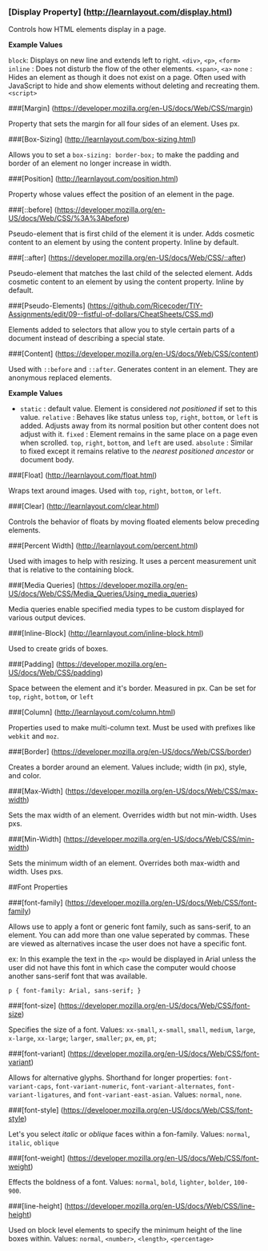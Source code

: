 ### [Display Property] (http://learnlayout.com/display.html)

Controls how HTML elements display in a page.

**Example Values**

`block`: Displays on new line and extends left to right. `<div>`, `<p>`, `<form>`
`inline` : Does not disturb the flow of the other elements. `<span>`, `<a>`
`none` : Hides an element as though it does not exist on a page. Often used with JavaScript to hide and show elements without deleting and recreating them. `<script>`


###[Margin] (https://developer.mozilla.org/en-US/docs/Web/CSS/margin)

Property that sets the margin for all four sides of an element. Uses px. 


###[Box-Sizing] (http://learnlayout.com/box-sizing.html)

Allows you to set a `box-sizing: border-box;` to make the padding and border of an element no longer increase in width.


###[Position] (http://learnlayout.com/position.html)

Property whose values effect the position of an element in the page. 


###[::before] (https://developer.mozilla.org/en-US/docs/Web/CSS/%3A%3Abefore)

Pseudo-element that is first child of the element it is under. Adds cosmetic content to an element by using the content property. Inline by default.


###[::after] (https://developer.mozilla.org/en-US/docs/Web/CSS/::after)

Pseudo-element that matches the last child of the selected element. Adds cosmetic content to an element by using the content property. Inline by default. 


###[Pseudo-Elements] (https://github.com/Ricecoder/TIY-Assignments/edit/09--fistful-of-dollars/CheatSheets/CSS.md)

Elements added to selectors that allow you to style certain parts of a document instead of describing a special state.


###[Content] (https://developer.mozilla.org/en-US/docs/Web/CSS/content)

Used with `::before` and `::after`. Generates content in an element. They are anonymous replaced elements.

**Example Values**

* `static` : default value. Element is considered _not positioned_ if set to this value.
 `relative` : Behaves like status unless `top`, `right`, `bottom`, or `left` is added. Adjusts away from its normal position but other content does not adjust with it. 
 `fixed` : Element remains in the same place on a page even when scrolled. `top`, `right`,  `bottom`, and `left` are used.
 `absolute` : Similar to fixed except it remains relative to the _nearest positioned ancestor_ or document body.


###[Float] (http://learnlayout.com/float.html)

Wraps text around images. Used with `top`, `right`, `bottom`, or `left`.


###[Clear] (http://learnlayout.com/clear.html)

Controls the behavior of floats by moving floated elements below preceding elements.


###[Percent Width] (http://learnlayout.com/percent.html) 

Used with images to help with resizing. It uses a percent measurement unit that is relative to the containing block. 


###[Media Queries] (https://developer.mozilla.org/en-US/docs/Web/CSS/Media_Queries/Using_media_queries)

Media queries enable specified media types to be custom displayed for various output devices.


###[Inline-Block] (http://learnlayout.com/inline-block.html)

Used to create grids of boxes.


###[Padding] (https://developer.mozilla.org/en-US/docs/Web/CSS/padding)

Space between the element and it's border. Measured in px. Can be set for `top`, `right`, `bottom`, or `left`


###[Column] (http://learnlayout.com/column.html)

Properties used to make multi-column text. Must be used with prefixes like `webkit` and `moz`.

###[Border] (https://developer.mozilla.org/en-US/docs/Web/CSS/border)

Creates a border around an element. Values include; width (in px), style, and color. 


###[Max-Width] (https://developer.mozilla.org/en-US/docs/Web/CSS/max-width)

Sets the max width of an element. Overrides width but not min-width. Uses pxs. 


###[Min-Width] (https://developer.mozilla.org/en-US/docs/Web/CSS/min-width)

Sets the minimum width of an element. Overrides both max-width and width. Uses pxs. 


##Font Properties

###[font-family] (https://developer.mozilla.org/en-US/docs/Web/CSS/font-family)

Allows use to apply a font or generic font family, such as sans-serif, to an element. You can add more than one value seperated by commas. These are viewed as alternatives incase the user does not have a specific font. 

ex: In this example the text in the `<p>` would be displayed in Arial unless the user did not have this font in which case the computer would choose another sans-serif font that was available. 

`p {
  font-family: Arial, sans-serif;
 }`
 
 
###[font-size] (https://developer.mozilla.org/en-US/docs/Web/CSS/font-size)

Specifies the size of a font. Values: 
`xx-small`, `x-small`, `small`, `medium`, `large`, `x-large`, `xx-large`;
`larger`, `smaller`;
`px`, `em`, `pt`;


###[font-variant] (https://developer.mozilla.org/en-US/docs/Web/CSS/font-variant)

Allows for alternative glyphs. Shorthand for longer properties: `font-variant-caps`, `font-variant-numeric`, `font-variant-alternates`, `font-variant-ligatures`, and `font-variant-east-asian`. Values: `normal`, `none`.


###[font-style] (https://developer.mozilla.org/en-US/docs/Web/CSS/font-style)

Let's you select _italic_ or _oblique_ faces within a fon-family. Values: `normal`, `italic`, `oblique`


###[font-weight] (https://developer.mozilla.org/en-US/docs/Web/CSS/font-weight)

Effects the boldness of a font. Values: `normal`, `bold`, `lighter`, `bolder`, `100-900`.


###[line-height] (https://developer.mozilla.org/en-US/docs/Web/CSS/line-height)

Used on block level elements to specify the minimum height of the line boxes within. Values: `normal`, `<number>`, `<length>`, `<percentage>`


 
